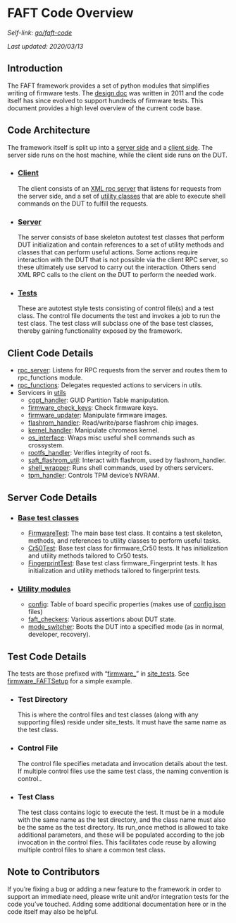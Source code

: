 # FAFT Code Overview

_Self-link: [go/faft-code](https://goto.google.com/faft-code)_

_Last updated: 2020/03/13_

## Introduction
The FAFT framework provides a set of python modules that simplifies writing of firmware tests.  The [design doc](faft-design-doc.md) was written in 2011 and the code itself has since evolved to support hundreds of firmware tests.  This document provides a high level overview of the current code base.

## Code Architecture
The framework itself is split up into a [server side](/server/cros/faft) and a [client side](/client/cros/faft).  The server side runs on the host machine, while the client side runs on the DUT.

- ### [Client](#client-code-details)
  The client consists of an [XML rpc server](/client/cros/faft/rpc_server.py) that listens for requests from the server side, and a set of [utility classes](/client/cros/faft/utils) that are able to execute shell commands on the DUT to fulfill the requests.

- ### [Server](#server-code-details)
  The server consists of base skeleton autotest test classes that perform DUT initialization and contain references to a set of utility methods and classes that can perform useful actions.  Some actions require interaction with the DUT that is not possible via the client RPC server, so these ultimately use servod to carry out the interaction.  Others send XML RPC calls to the client on the DUT to perform the needed work.

- ### [Tests](#test-code-details)
  These are autotest style tests consisting of control file(s) and a test class.  The control file documents the test and invokes a job to run the test class.  The test class will subclass one of the base test classes, thereby gaining functionality exposed by the framework.

## Client Code Details
- [rpc_server](/client/cros/faft/rpc_server.py): Listens for RPC requests from the server and routes them to rpc_functions module.
- [rpc_functions](/client/cros/faft/rpc_functions.py): Delegates requested actions to servicers in utils.
- Servicers in [utils](/client/cros/faft/utils)
    - [cgpt_handler](/client/cros/faft/utils/cgpt_handler.py):  GUID Partition Table manipulation.
    - [firmware_check_keys](/client/cros/faft/utils/firmware_check_keys.py): Check firmware keys.
    - [firmware_updater](/client/cros/faft/utils/firmware_updater.py): Manipulate firmware images.
    - [flashrom_handler](/client/cros/faft/utils/flashrom_handler.py): Read/write/parse flashrom chip images.
    - [kernel_handler](/client/cros/faft/utils/kernel_handler.py): Manipulate chromeos kernel.
    - [os_interface](/client/cros/faft/utils/os_interface.py): Wraps misc useful shell commands such as crossystem.
    - [rootfs_handler](/client/cros/faft/utils/rootfs_handler.py): Verifies integrity of root fs.
    - [saft_flashrom_util](/client/cros/faft/utils/saft_flashrom_util.py): Interact with flashrom, used by flashrom_handler.
    - [shell_wrapper](/client/cros/faft/utils/shell_wrapper.py): Runs shell commands, used by others servicers.
    - [tpm_handler](/client/cros/faft/utils/tpm_handler.py): Controls TPM device’s NVRAM.

## Server Code Details

- ### [Base test classes](/server/cros/faft)
    - [FirmwareTest](/server/cros/faft/firmware_test.py): The main base test class.  It contains a test skeleton, methods, and references to utility classes to perform useful tasks.
    - [Cr50Test](/server/cros/faft/cr50_test.py): Base test class for firmware_Cr50 tests.  It has initialization and utility methods tailored to Cr50 tests.
    - [FingerprintTest](/server/cros/faft/fingerprint_test.py): Base test class firmware_Fingerprint tests.  It has initialization and utility methods tailored to fingerprint tests.
- ### [Utility modules](/server/cros/faft/utils)
    - [config](/server/cros/faft/utils/config.py): Table of board specific properties (makes use of [config json](/server/cros/faft/configs) files)
    - [faft_checkers](/server/cros/faft/utils/faft_checkers.py): Various assertions about DUT state.
    - [mode_switcher](/server/cros/faft/utils/mode_switcher.py): Boots the DUT into a specified mode (as in normal, developer, recovery).

## Test Code Details
The tests are those prefixed with “[firmware_](https://source.chromium.org/search?q=f:site_tests%2Ffirmware_&sq=&ss=chromiumos)” in [site_tests](/server/site_tests).  See [firmware_FAFTSetup](/server/site_tests/firmware_FAFTSetup) for a simple example.

- ### Test Directory
  This is where the control files and test classes (along with any supporting files) reside under site_tests.  It must have the same name as the test class.

- ### Control File
  The control file specifies metadata and invocation details about the test.  If multiple control files use the same test class, the naming convention is control.<variation>.

- ### Test Class
  The test class contains logic to execute the test.  It must be in a module with the same name as the test directory, and the class name must also be the same as the test directory.  Its run_once method is allowed to take additional parameters, and these will be populated according to the job invocation in the control files.  This facilitates code reuse by allowing multiple control files to share a common test class.

## Note to Contributors
If you’re fixing a bug or adding a new feature to the framework in order to support an immediate need, please write unit and/or integration tests for the code you’ve touched.  Adding some additional documentation here or in the code itself may also be helpful.
